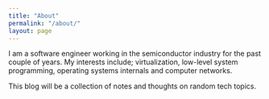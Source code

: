 ```yaml
---
title: "About"
permalink: "/about/"
layout: page
---
```



I am a software engineer working in the semiconductor industry for the past couple of years. 
My interests include; virtualization, low-level system programming, operating systems internals and computer networks.

This blog will be a collection of notes and thoughts on random tech topics.
